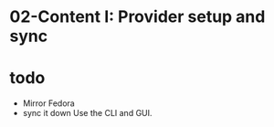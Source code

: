 02-Content I: Provider setup and sync
=====================================

todo
====
* Mirror Fedora
* sync it down
Use the CLI and GUI.
